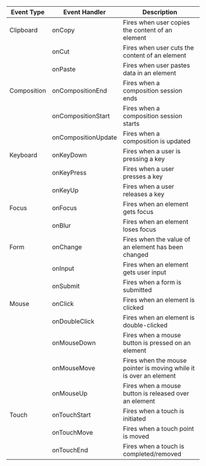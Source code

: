 |Event Type|Event Handler|Description|
|---|---|---|
|Clipboard|onCopy|Fires when user copies the content of an element|
||onCut|Fires when user cuts the content of an element|
||onPaste|Fires when user pastes data in an element|
|Composition|onCompositionEnd|Fires when a composition session ends|
||onCompositionStart|Fires when a composition session starts|
||onCompositionUpdate|Fires when a composition is updated|
|Keyboard|onKeyDown|Fires when a user is pressing a key|
||onKeyPress|Fires when a user presses a key|
||onKeyUp|Fires when a user releases a key|
|Focus|onFocus|Fires when an element gets focus|
||onBlur|Fires when an element loses focus|
|Form|onChange|Fires when the value of an element has been changed|
||onInput|Fires when an element gets user input|
||onSubmit|Fires when a form is submitted|
|Mouse|onClick|Fires when an element is clicked|
||onDoubleClick|Fires when an element is double-clicked|
||onMouseDown|Fires when a mouse button is pressed on an element|
||onMouseMove|Fires when the mouse pointer is moving while it is over an element|
||onMouseUp|Fires when a mouse button is released over an element|
|Touch|onTouchStart|Fires when a touch is initiated|
||onTouchMove|Fires when a touch point is moved|
||onTouchEnd|Fires when a touch is completed/removed|
